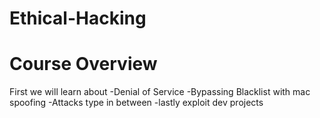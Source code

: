 # Ethical-Hacking

# Course Overview
First we will learn about 
-Denial of Service
-Bypassing Blacklist with mac spoofing
-Attacks type in between
-lastly exploit dev projects
